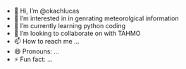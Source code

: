 - 👋 Hi, I’m @okachlucas
- 👀 I’m interested in in genrating meteorolgical information
- 🌱 I’m currently learning python coding
- 💞️ I’m looking to collaborate on with TAHMO
- 📫 How to reach me ...
- 😄 Pronouns: ...
- ⚡ Fun fact: ...

<!---
okachlucas/okachlucas is a ✨ special ✨ repository because its `README.md` (this file) appears on your GitHub profile.
You can click the Preview link to take a look at your changes.
--->

